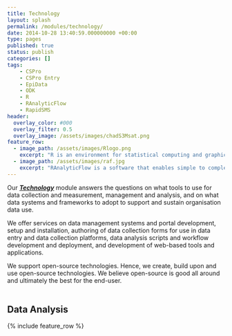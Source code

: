 ```yaml
---
title: Technology
layout: splash
permalink: /modules/technology/
date: 2014-10-28 13:40:59.000000000 +00:00
type: pages
published: true
status: publish
categories: []
tags:
    - CSPro
    - CSPro Entry
    - EpiData
    - ODK
    - R
    - RAnalyticFlow
    - RapidSMS
header:
  overlay_color: #000
  overlay_filter: 0.5
  overlay_image: /assets/images/chadS3Msat.png
feature_row:
  - image_path: /assets/images/Rlogo.png
    excerpt: "R is an environment for statistical computing and graphics. It is an integrated suite of software facilities for data manipulation, calculation and graphical display. It is called a software environment to characterise it as a fully planned and coherent system, rather than an incremental accretion of very specific and inflexible tools, as is frequently the case with other data analysis software. R is available as Free Software under the terms of the Free Software Foundation’s GNU General Public License in source code form. It compiles and runs on a wide variety of UNIX platforms and similar systems (including FreeBSD and Linux), Windows and MacOS."
  - image_path: /assets/images/raf.jpg
    excerpt: "RAnalyticFlow is a software that enables simple to complex data analysis through the drawing of analysis flowcharts. The key advantage of the use of analysis flowcharts is the effective sharing of the data analysis processes in multi-user or multi-developer or team collaboration contexts. RAnalyticFlow is one of a number of integrated / interactive development environment (IDE) for R. An IDE is a software application that provides comprehensive facilities to computer programmers for software development. The RAnalyticFlow software is developed and made available without charge for any purpose by ef-prime, Inc."
---
```


Our ***[Technology](https://validmeasures.github.io/modules/technology/)*** module answers the questions on what tools to use for data collection and measurement, management and analysis, and on what data systems and frameworks to adopt to support and sustain organisation data use.

We offer services on data management systems and portal development, setup and installation, authoring of data collection forms for use in data entry and data collection platforms, data analysis scripts and workflow development and deployment, and development of web-based tools and applications.

We support open-source technologies. Hence, we create, build upon and use open-source technologies. We believe open-source is good all around and ultimately the best for the end-user.
<br/>
<br/>

## Data Analysis

{% include feature_row %}